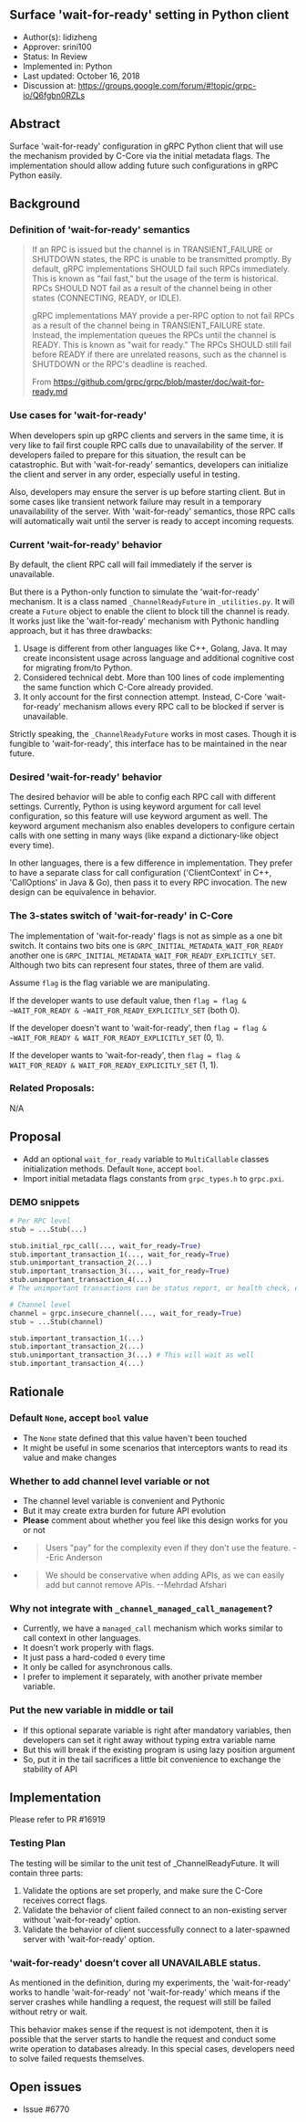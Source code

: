 Surface 'wait-for-ready' setting in Python client
----
* Author(s): lidizheng
* Approver: srini100
* Status: In Review
* Implemented in: Python
* Last updated: October 16, 2018
* Discussion at: https://groups.google.com/forum/#!topic/grpc-io/Q6fgbn0RZLs

## Abstract

Surface 'wait-for-ready' configuration in gRPC Python client that will use the mechanism provided by C-Core via the initial metadata flags. The implementation should allow adding future such configurations in gRPC Python easily.

## Background

### Definition of 'wait-for-ready' semantics
> If an RPC is issued but the channel is in TRANSIENT_FAILURE or SHUTDOWN states, the RPC is unable to be transmitted promptly. By default, gRPC implementations SHOULD fail such RPCs immediately. This is known as "fail fast," but the usage of the term is historical. RPCs SHOULD NOT fail as a result of the channel being in other states (CONNECTING, READY, or IDLE).
> 
> gRPC implementations MAY provide a per-RPC option to not fail RPCs as a result of the channel being in TRANSIENT_FAILURE state. Instead, the implementation queues the RPCs until the channel is READY. This is known as "wait for ready." The RPCs SHOULD still fail before READY if there are unrelated reasons, such as the channel is SHUTDOWN or the RPC's deadline is reached.
> 
> From https://github.com/grpc/grpc/blob/master/doc/wait-for-ready.md 

### Use cases for 'wait-for-ready'

When developers spin up gRPC clients and servers in the same time, it is very like to fail first couple RPC calls due to unavailability of the server. If developers failed to prepare for this situation, the result can be catastrophic. But with 'wait-for-ready' semantics, developers can initialize the client and server in any order, especially useful in testing.

Also, developers may ensure the server is up before starting client. But in some cases like transient network failure may result in a temporary unavailability of the server. With 'wait-for-ready' semantics, those RPC calls will automatically wait until the server is ready to accept incoming requests.

### Current 'wait-for-ready' behavior

By default, the client RPC call will fail immediately if the server is unavailable.

But there is a Python-only function to simulate the 'wait-for-ready' mechanism. It is a class named `_ChannelReadyFuture` in `_utilities.py`. It will create a `Future` object to enable the client to block till the channel is ready. It works just like the 'wait-for-ready' mechanism with Pythonic handling approach, but it has three drawbacks:

1. Usage is different from other languages like C++, Golang, Java. It may create inconsistent usage across language and additional cognitive cost for migrating from/to Python.
2. Considered technical debt. More than 100 lines of code implementing the same function which C-Core already provided.
3. It only account for the first connection attempt. Instead, C-Core 'wait-for-ready' mechanism allows every RPC call to be blocked if server is unavailable.

Strictly speaking, the `_ChannelReadyFuture` works in most cases. Though it is fungible to 'wait-for-ready', this interface has to be maintained in the near future.

### Desired 'wait-for-ready' behavior

The desired behavior will be able to config each RPC call with different settings. Currently, Python is using keyword argument for call level configuration, so this feature will use keyword argument as well. The keyword argument mechanism also enables developers to configure certain calls with one setting in many ways (like expand a dictionary-like object every time).

In other languages, there is a few difference in implementation. They prefer to have a separate class for call configuration ('ClientContext' in C++, 'CallOptions' in Java & Go), then pass it to every RPC invocation. The new design can be equivalence in behavior.

### The 3-states switch of 'wait-for-ready' in C-Core

The implementation of 'wait-for-ready' flags is not as simple as a one bit switch. It contains two bits one is `GRPC_INITIAL_METADATA_WAIT_FOR_READY` another one is `GRPC_INITIAL_METADATA_WAIT_FOR_READY_EXPLICITLY_SET`. Although two bits can represent four states, three of them are valid.

Assume `flag` is the flag variable we are manipulating.

If the developer wants to use default value, then `flag = flag & ~WAIT_FOR_READY & ~WAIT_FOR_READY_EXPLICITLY_SET` (both 0).

If the developer doesn't want to 'wait-for-ready', then `flag = flag & ~WAIT_FOR_READY & WAIT_FOR_READY_EXPLICITLY_SET` (0, 1).

If the developer wants to 'wait-for-ready', then `flag = flag & WAIT_FOR_READY & WAIT_FOR_READY_EXPLICITLY_SET` (1, 1).

### Related Proposals: 

N/A

## Proposal

* Add an optional `wait_for_ready` variable to `MultiCallable` classes initialization methods. Default `None`, accept `bool`.
* Import initial metadata flags constants from `grpc_types.h` to `grpc.pxi`.

### DEMO snippets 

```Python
# Per RPC level
stub = ...Stub(...)

stub.initial_rpc_call(..., wait_for_ready=True)
stub.important_transaction_1(..., wait_for_ready=True)
stub.unimportant_transaction_2(...)
stub.important_transaction_3(..., wait_for_ready=True)
stub.unimportant_transaction_4(...)
# The unimportant transactions can be status report, or health check, etc.
```

```Python
# Channel level
channel = grpc.insecure_channel(..., wait_for_ready=True)
stub = ...Stub(channel)

stub.important_transaction_1(...)
stub.important_transaction_2(...)
stub.unimportant_transaction_3(...) # This will wait as well
stub.important_transaction_4(...)
```

## Rationale

### Default `None`, accept `bool` value
* The `None` state defined that this value haven't been touched
* It might be useful in some scenarios that interceptors wants to read its value and make changes

### Whether to add channel level variable or not
* The channel level variable is convenient and Pythonic
* But it may create extra burden for future API evolution
* **Please** comment about whether you feel like this design works for you or not
* > Users "pay" for the complexity even if they don't use the feature.  --Eric Anderson
* > We should be conservative when adding APIs, as we can easily add but cannot remove APIs. --Mehrdad Afshari

### Why not integrate with `_channel_managed_call_management`?
* Currently, we have a `managed_call` mechanism which works similar to call context in other languages.
* It doesn’t work properly with flags.
* It just pass a hard-coded `0` every time
* It only be called for asynchronous calls. 
* I prefer to implement it separately, with another private member variable.

### Put the new variable in middle or tail
* If this optional separate variable is right after mandatory variables, then developers can set it right away without typing extra variable name
* But this will break if the existing program is using lazy position argument
* So, put it in the tail sacrifices a little bit convenience to exchange the stability of API

## Implementation

Please refer to PR #16919

### Testing Plan
The testing will be similar to the unit test of _ChannelReadyFuture. It will contain three parts:

1. Validate the options are set properly, and make sure the C-Core receives correct flags.
2. Validate the behavior of client failed connect to an non-existing server without 'wait-for-ready' option.
3. Validate the behavior of client successfully connect to a later-spawned server with 'wait-for-ready' option.

### 'wait-for-ready' doesn’t cover all UNAVAILABLE status.
As mentioned in the definition, during my experiments, the 'wait-for-ready' works to handle 'wait-for-ready' not 'wait-for-ready' which means if the server crashes while handling a request, the request will still be failed without retry or wait.

This behavior makes sense if the request is not idempotent, then it is possible that the server starts to handle the request and conduct some write operation to databases already. In this special cases, developers need to solve failed requests themselves.

## Open issues

* Issue #6770
